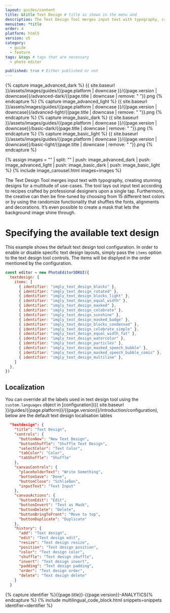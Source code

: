 ```yaml
---
layout: guides/content
title: &title Text Design # title as shown in the menu and
description: The Text Design Tool merges input text with typography, creating stunning designs for a multitude of use-cases.
menuitem: *title
order: 4
platform: html5
version: v5
category:
  - guide
  - feature
tags: &tags # tags that are necessary
  - photo editor

published: true # Either published or not
---
```

<!-- ![{{page.title}} tool]({{ site.baseurl }}/assets/images/guides/{{page.platform | downcase }}/{{page.version | downcase}}/{{page.title | downcase}}.jpg){: .center-image style="padding: 20px; max-height: 400px;"} -->

{% capture image_advanced_dark %}
{{ site.baseurl }}/assets/images/guides/{{page.platform | downcase }}/{{page.version | downcase}}/advanced-dark/{{page.title | downcase | remove: " "}}.png
{% endcapture %}
{% capture image_advanced_light %}
{{ site.baseurl }}/assets/images/guides/{{page.platform | downcase }}/{{page.version | downcase}}/advanced-light/{{page.title | downcase  | remove: " "}}.png
{% endcapture %}
{% capture image_basic_dark %}
{{ site.baseurl }}/assets/images/guides/{{page.platform | downcase }}/{{page.version | downcase}}/basic-dark/{{page.title | downcase  | remove: " "}}.png
{% endcapture %}
{% capture image_basic_light %}
{{ site.baseurl }}/assets/images/guides/{{page.platform | downcase }}/{{page.version | downcase}}/basic-light/{{page.title | downcase  | remove: " "}}.png
{% endcapture %}

{% assign images = "" | split: "" | push: image_advanced_dark | push: image_advanced_light | push: image_basic_dark | push: image_basic_light %}
{% include image_carousel.html images=images %}

The Text Design Tool merges input text with typography, creating stunning designs for a multitude of use-cases. The tool lays out input text according to recipes crafted by professional designers upon a single tap. Furthermore, the creative can then be fine-tuned by choosing from 15 different text colors or by using the randomize functionality that shuffles the fonts, alignments and decorations. It’s even possible to create a mask that lets the background image shine through.

# Specifying the available text design

This example shows the default text design tool configuration.
In order to enable or disable specific text design layouts, simply pass the `items` option to the text design tool controls. The items will be displyed in the order mentioned by the configuration.

```js
const editor = new PhotoEditorSDKUI({
  textdesign: {
    items: [
      { identifier: "imgly_text_design_blocks" },
      { identifier: "imgly_text_design_rotated" },
      { identifier: "imgly_text_design_blocks_light" },
      { identifier: "imgly_text_design_equal_width" },
      { identifier: "imgly_text_design_masked" },
      { identifier: "imgly_text_design_celebrate" },
      { identifier: "imgly_text_design_sunshine" },
      { identifier: "imgly_text_design_masked_badge" },
      { identifier: "imgly_text_design_blocks_condensed" },
      { identifier: "imgly_text_design_celebrate_simple" },
      { identifier: "imgly_text_design_equal_width_fat" },
      { identifier: "imgly_text_design_watercolor" },
      { identifier: "imgly_text_design_particles" },
      { identifier: "imgly_text_design_masked_speech_bubble" },
      { identifier: "imgly_text_design_masked_speech_bubble_comic" },
      { identifier: "imgly_text_design_multiline" },
    ]
  },
})
```

## Localization

You can override all the labels used in text design tool using the `custom.languages` object in [configuration]({{ site.baseurl }}/guides/{{page.platform}}/{{page.version}}/introduction/configuration), below are the default text design localisation lables

```json
  "textdesign": {
    "title": "Text Design",
    "controls": {
      "buttonNew": "New Text Design",
      "buttonShuffle": "Shuffle Text Design",
      "selectColor": "Text Color",
      "tabColor": "Color",
      "tabShuffle": "Shuffle"
    },
    "canvasControls": {
      "placeholderText": "Write Something",
      "buttonSave": "Done",
      "buttonClose": "Schließen",
      "inputText": "Text Input"
    },
    "canvasActions": {
      "buttonEdit": "Edit",
      "buttonInvert": "Text as Mask",
      "buttonDelete": "Delete",
      "buttonBringToFront": "Move to top",
      "buttonDuplicate": "Duplicate"
    },
    "history": {
      "add": "Text design",
      "edit": "Text design edit",
      "resize": "Text design resize",
      "position": "Text design position",
      "color": "Text design color",
      "shuffle": "Text design shuffle",
      "invert": "Text design invert",
      "padding": "Text design padding",
      "order": "Text design order",
      "delete": "Text design delete"
    }
  }

```
{% capture identifier %}{{page.title}}-{{page.version}}-ANALYTICS{% endcapture %}
{% include multilingual_code_block.html snippets=snippets identifier=identifier %}
